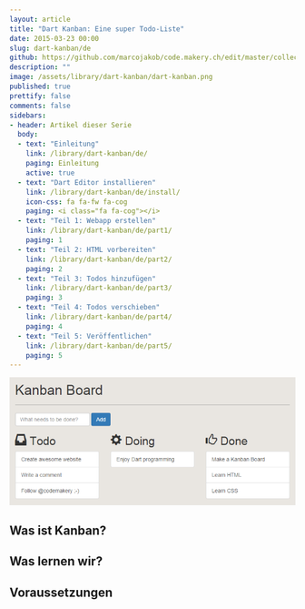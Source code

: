 ```yaml
---
layout: article
title: "Dart Kanban: Eine super Todo-Liste"
date: 2015-03-23 00:00
slug: dart-kanban/de
github: https://github.com/marcojakob/code.makery.ch/edit/master/collections/library/dart-kanban-de.md
description: ""
image: /assets/library/dart-kanban/dart-kanban.png
published: true
prettify: false
comments: false
sidebars:
- header: Artikel dieser Serie
  body:
  - text: "Einleitung"
    link: /library/dart-kanban/de/
    paging: Einleitung
    active: true
  - text: "Dart Editor installieren"
    link: /library/dart-kanban/de/install/
    icon-css: fa fa-fw fa-cog
    paging: <i class="fa fa-cog"></i>
  - text: "Teil 1: Webapp erstellen"
    link: /library/dart-kanban/de/part1/
    paging: 1
  - text: "Teil 2: HTML vorbereiten"
    link: /library/dart-kanban/de/part2/
    paging: 2
  - text: "Teil 3: Todos hinzufügen"
    link: /library/dart-kanban/de/part3/
    paging: 3
  - text: "Teil 4: Todos verschieben"
    link: /library/dart-kanban/de/part4/
    paging: 4
  - text: "Teil 5: Veröffentlichen"
    link: /library/dart-kanban/de/part5/
    paging: 5
---
```


![Dart Kanban](/assets/library/dart-kanban/dart-kanban.png)

## Was ist Kanban?

## Was lernen wir?

## Voraussetzungen

